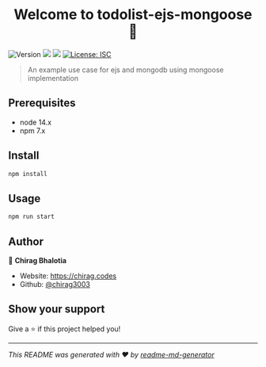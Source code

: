 <h1 align="center">Welcome to todolist-ejs-mongoose 👋</h1>
<p>
  <img alt="Version" src="https://img.shields.io/badge/version-1.0.0-blue.svg?cacheSeconds=2592000" />
  <img src="https://img.shields.io/badge/node-14.x-blue.svg" />
  <img src="https://img.shields.io/badge/npm-7.x-blue.svg" />
  <a href="#" target="_blank">
    <img alt="License: ISC" src="https://img.shields.io/badge/License-ISC-yellow.svg" />
  </a>
</p>

> An example use case for ejs and mongodb using mongoose implementation

## Prerequisites

-   node 14.x
-   npm 7.x

## Install

```sh
npm install
```

## Usage

```sh
npm run start
```

## Author

👤 **Chirag Bhalotia**

-   Website: https://chirag.codes
-   Github: [@chirag3003](https://github.com/chirag3003)

## Show your support

Give a ⭐️ if this project helped you!

---

_This README was generated with ❤️ by [readme-md-generator](https://github.com/kefranabg/readme-md-generator)_
